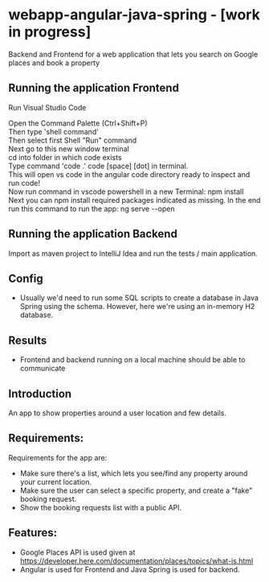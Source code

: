 # webapp-angular-java-spring - [work in progress]
Backend and Frontend for a web application that lets you search on Google places and book a property

## Running the application Frontend
Run Visual Studio Code

Open the Command Palette (Ctrl+Shift+P)   
Then type 'shell command'   
Then select first Shell "Run" command  
Next go to this new window terminal   
cd into folder in which code exists  
Type command 'code .' code [space] [dot] in terminal.  
This will open vs code in the angular code directory ready to inspect and run code!   
Now run command in vscode powershell in a new Terminal: npm install  
Next you can npm install required packages indicated as missing. In the end run this command to run the app: ng serve --open  

## Running the application Backend
Import as maven project to IntelliJ Idea and run the tests / main application. 

## Config
- Usually we'd need to run some SQL scripts to create a database in Java Spring using the schema. However, here we're using an in-memory H2 database.

## Results
- Frontend and backend running on a local machine should be able to communicate


## Introduction
An app to show properties around a user location and few details.


## Requirements:
Requirements for the app are:
- Make sure there's a list, which lets you see/find any property around your current location.
- Make sure the user can select a specific property, and create a "fake" booking request.
- Show the booking requests list with a public API.

## Features:
- Google Places API is used given at https://developer.here.com/documentation/places/topics/what-is.html
- Angular is used for Frontend and Java Spring is used for backend. 
